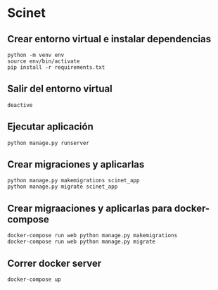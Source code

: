 # Scinet

## Crear entorno virtual e instalar dependencias
```
python -m venv env
source env/bin/activate
pip install -r requirements.txt
```
## Salir del entorno virtual
```
deactive
```

## Ejecutar aplicación
```
python manage.py runserver
```

## Crear migraciones y aplicarlas
```
python manage.py makemigrations scinet_app
python manage.py migrate scinet_app
```
## Crear migraaciones y aplicarlas para docker-compose
```
docker-compose run web python manage.py makemigrations
docker-compose run web python manage.py migrate
```
## Correr docker server
```
docker-compose up
```